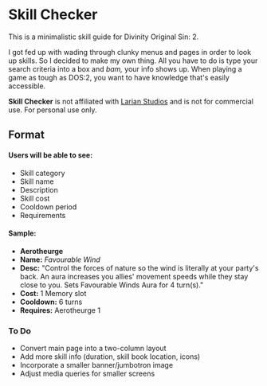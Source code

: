 # Skill Checker
This is a minimalistic skill guide for Divinity Original Sin: 2.

I got fed up with wading through clunky menus and pages in order to look up skills. So I decided to make my own thing. All you have to do is type your search criteria into a box and *bam,* your info shows up. When playing a game as tough as DOS:2, you want to have knowledge that's easily accessible.

**Skill Checker** is not affiliated with [Larian Studios](http://larian.com/) and is not for commercial use. For personal use only.

## **Format**

#### Users will be able to see:

- Skill category
- Skill name
- Description
- Skill cost
- Cooldown period
- Requirements

#### Sample:

- **Aerotheurge**
- **Name:** *Favourable Wind*
- **Desc:** "Control the forces of nature so the wind is literally at your party's back. An aura increases you allies' movement speeds while they stay close to you. Sets Favourable Winds Aura for 4 turn(s)."
- **Cost:** 1 Memory slot
- **Cooldown:** 6 turns
- **Requires:** Aerotheurge 1

### **To Do**
- Convert main page into a two-column layout
- Add more skill info (duration, skill book location, icons)
- Incorporate a smaller banner/jumbotron image
- Adjust media queries for smaller screens
